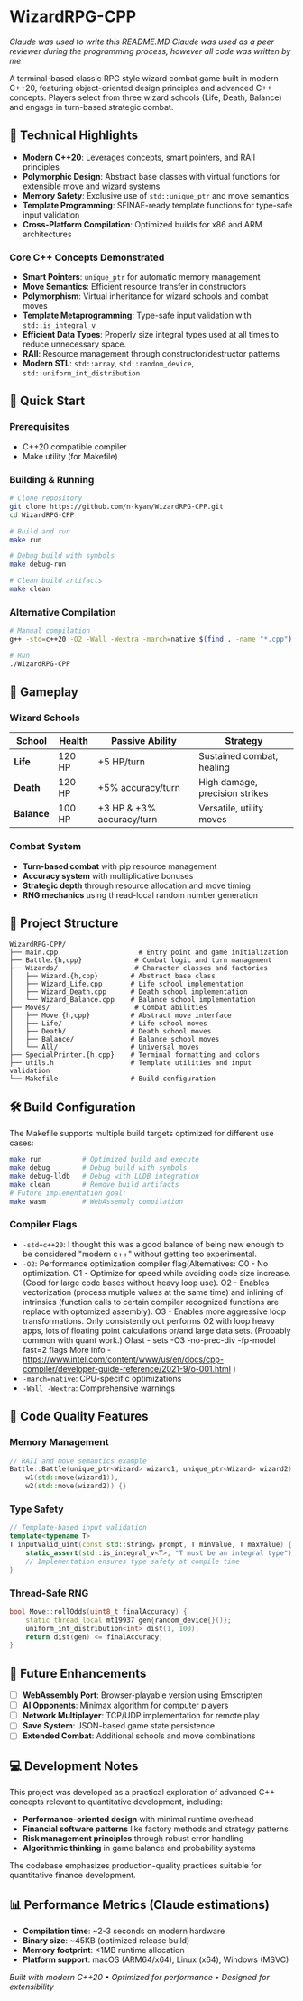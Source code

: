 # WizardRPG-CPP

*Claude was used to write this README.MD*
*Claude was used as a peer reviewer during the programming process, however all code was written by me*

A terminal-based classic RPG style wizard combat game built in modern C++20, featuring object-oriented design principles and advanced C++ concepts. Players select from three wizard schools (Life, Death, Balance) and engage in turn-based strategic combat.

## 🔧 Technical Highlights

- **Modern C++20**: Leverages concepts, smart pointers, and RAII principles
- **Polymorphic Design**: Abstract base classes with virtual functions for extensible move and wizard systems
- **Memory Safety**: Exclusive use of `std::unique_ptr` and move semantics
- **Template Programming**: SFINAE-ready template functions for type-safe input validation
- **Cross-Platform Compilation**: Optimized builds for x86 and ARM architectures

### Core C++ Concepts Demonstrated

- **Smart Pointers**: `unique_ptr` for automatic memory management
- **Move Semantics**: Efficient resource transfer in constructors
- **Polymorphism**: Virtual inheritance for wizard schools and combat moves
- **Template Metaprogramming**: Type-safe input validation with `std::is_integral_v`
- **Efficient Data Types**: Properly size integral types used at all times to reduce unnecessary space.
- **RAII**: Resource management through constructor/destructor patterns
- **Modern STL**: `std::array`, `std::random_device`, `std::uniform_int_distribution`

## 🚀 Quick Start

### Prerequisites
- C++20 compatible compiler
- Make utility (for Makefile)

### Building & Running

```bash
# Clone repository
git clone https://github.com/n-kyan/WizardRPG-CPP.git
cd WizardRPG-CPP

# Build and run
make run

# Debug build with symbols
make debug-run

# Clean build artifacts
make clean
```

### Alternative Compilation

```bash
# Manual compilation
g++ -std=c++20 -O2 -Wall -Wextra -march=native $(find . -name "*.cpp") -o WizardRPG-CPP

# Run
./WizardRPG-CPP
```

## 🎯 Gameplay

### Wizard Schools

| School | Health | Passive Ability | Strategy |
|--------|--------|----------------|----------|
| **Life** | 120 HP | +5 HP/turn | Sustained combat, healing |
| **Death** | 120 HP | +5% accuracy/turn | High damage, precision strikes |
| **Balance** | 100 HP | +3 HP & +3% accuracy/turn | Versatile, utility moves |

### Combat System

- **Turn-based combat** with pip resource management
- **Accuracy system** with multiplicative bonuses
- **Strategic depth** through resource allocation and move timing
- **RNG mechanics** using thread-local random number generation

## 📁 Project Structure

```
WizardRPG-CPP/
├── main.cpp                    # Entry point and game initialization
├── Battle.{h,cpp}             # Combat logic and turn management
├── Wizards/                   # Character classes and factories
│   ├── Wizard.{h,cpp}        # Abstract base class
│   ├── Wizard_Life.cpp       # Life school implementation
│   ├── Wizard_Death.cpp      # Death school implementation
│   └── Wizard_Balance.cpp    # Balance school implementation
├── Moves/                     # Combat abilities
│   ├── Move.{h,cpp}          # Abstract move interface
│   ├── Life/                 # Life school moves
│   ├── Death/                # Death school moves
│   ├── Balance/              # Balance school moves
│   └── All/                  # Universal moves
├── SpecialPrinter.{h,cpp}    # Terminal formatting and colors
├── utils.h                   # Template utilities and input validation
└── Makefile                  # Build configuration
```

## 🛠 Build Configuration

The Makefile supports multiple build targets optimized for different use cases:

```bash
make run          # Optimized build and execute
make debug        # Debug build with symbols
make debug-lldb   # Debug with LLDB integration
make clean        # Remove build artifacts
# Future implementation goal:
make wasm         # WebAssembly compilation 
```

### Compiler Flags
- `-std=c++20`: I thought this was a good balance of being new enough to be considered "modern c++" without getting too experimental.
- `-O2`: Performance optimization compiler flag(Alternatives:
    O0 - No optimization.
    O1 - Optimize for speed while avoiding code size increase. (Good for large code bases without heavy loop use).
    O2 - Enables vectorization (process mutiple values at the same time) and inlining of intrinsics (function calls to certain compiler recognized functions are replace with optomized assembly).
    O3 - Enables more aggressive loop transformations. Only consistently out performs O2 with loop heavy apps, lots of floating point calculations or/and large data sets. (Probably common with quant work.)
    Ofast - sets -O3 -no-prec-div -fp-model fast=2 flags
    More info - https://www.intel.com/content/www/us/en/docs/cpp-compiler/developer-guide-reference/2021-9/o-001.html
    )
- `-march=native`: CPU-specific optimizations
- `-Wall -Wextra`: Comprehensive warnings

## 🔬 Code Quality Features

### Memory Management
```cpp
// RAII and move semantics example
Battle::Battle(unique_ptr<Wizard> wizard1, unique_ptr<Wizard> wizard2) :
    w1(std::move(wizard1)),
    w2(std::move(wizard2)) {}
```

### Type Safety
```cpp
// Template-based input validation
template<typename T>
T inputValid_uint(const std::string& prompt, T minValue, T maxValue) {
    static_assert(std::is_integral_v<T>, "T must be an integral type");
    // Implementation ensures type safety at compile time
}
```

### Thread-Safe RNG
```cpp
bool Move::rollOdds(uint8_t finalAccuracy) {
    static thread_local mt19937 gen{random_device{}()};
    uniform_int_distribution<int> dist(1, 100);
    return dist(gen) <= finalAccuracy;
}
```

## 🚧 Future Enhancements

- [ ] **WebAssembly Port**: Browser-playable version using Emscripten
- [ ] **AI Opponents**: Minimax algorithm for computer players
- [ ] **Network Multiplayer**: TCP/UDP implementation for remote play
- [ ] **Save System**: JSON-based game state persistence
- [ ] **Extended Combat**: Additional schools and move combinations

## 💻 Development Notes

This project was developed as a practical exploration of advanced C++ concepts relevant to quantitative development, including:

- **Performance-oriented design** with minimal runtime overhead
- **Financial software patterns** like factory methods and strategy patterns
- **Risk management principles** through robust error handling
- **Algorithmic thinking** in game balance and probability systems

The codebase emphasizes production-quality practices suitable for quantitative finance development.

## 📊 Performance Metrics (Claude estimations)

- **Compilation time**: ~2-3 seconds on modern hardware
- **Binary size**: ~45KB (optimized release build)
- **Memory footprint**: <1MB runtime allocation
- **Platform support**: macOS (ARM64/x64), Linux (x64), Windows (MSVC)


*Built with modern C++20 • Optimized for performance • Designed for extensibility*